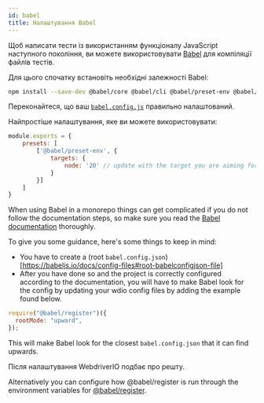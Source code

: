 ```yaml
---
id: babel
title: Налаштування Babel
---
```


Щоб написати тести із використанням функціоналу JavaScript наступного покоління, ви можете використовувати [Babel](https://babeljs.io) для компіляції файлів тестів.

Для цього спочатку встановіть необхідні залежності Babel:

```bash npm2yarn
npm install --save-dev @babel/core @babel/cli @babel/preset-env @babel/register
```

Переконайтеся, що ваш [`babel.config.js`](https://babeljs.io/docs/en/config-files) правильно налаштований.

Найпростіше налаштування, яке ви можете використовувати:

```js title="babel.config.js"
module.exports = {
    presets: [
        ['@babel/preset-env', {
            targets: {
                node: '20' // update with the target you are aiming for
            }
        }]
    ]
}
```

When using Babel in a monorepo things can get complicated if you do not follow the documentation steps, so make sure you read the [Babel documentation](https://babeljs.io/docs/config-files#monorepos) thoroughly.

To give you some guidance, here's some things to keep in mind:
- You have to create a (root `babel.config.json`)[https://babeljs.io/docs/config-files#root-babelconfigjson-file]
- After you have done so and the project is correctly configured according to the documentation, you will have to make Babel look for the config by updating your wdio config files by adding the example found below.

```js
require("@babel/register")({
  rootMode: "upward",
});
```

This will make Babel look for the closest `babel.config.json` that it can find upwards.

Після налаштування WebdriverIO подбає про решту.

Alternatively you can configure how @babel/register is run through the environment variables for [@babel/register](https://babeljs.io/docs/babel-register#environment-variables).
